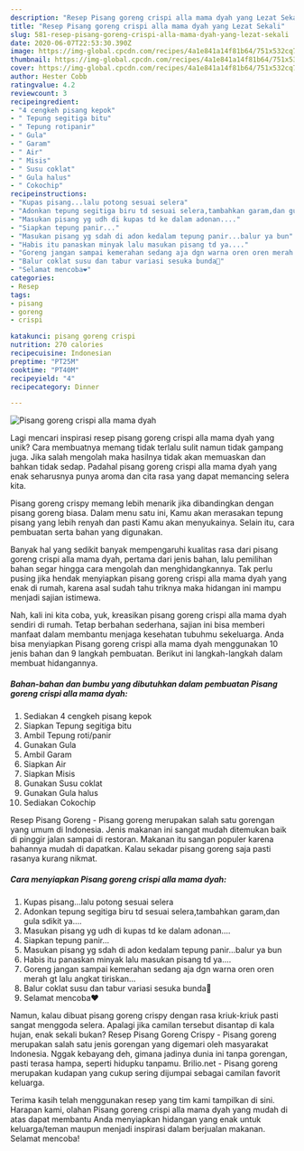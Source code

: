 ```yaml
---
description: "Resep Pisang goreng crispi alla mama dyah yang Lezat Sekali"
title: "Resep Pisang goreng crispi alla mama dyah yang Lezat Sekali"
slug: 581-resep-pisang-goreng-crispi-alla-mama-dyah-yang-lezat-sekali
date: 2020-06-07T22:53:30.390Z
image: https://img-global.cpcdn.com/recipes/4a1e841a14f81b64/751x532cq70/pisang-goreng-crispi-alla-mama-dyah-foto-resep-utama.jpg
thumbnail: https://img-global.cpcdn.com/recipes/4a1e841a14f81b64/751x532cq70/pisang-goreng-crispi-alla-mama-dyah-foto-resep-utama.jpg
cover: https://img-global.cpcdn.com/recipes/4a1e841a14f81b64/751x532cq70/pisang-goreng-crispi-alla-mama-dyah-foto-resep-utama.jpg
author: Hester Cobb
ratingvalue: 4.2
reviewcount: 3
recipeingredient:
- "4 cengkeh pisang kepok"
- " Tepung segitiga bitu"
- " Tepung rotipanir"
- " Gula"
- " Garam"
- " Air"
- " Misis"
- " Susu coklat"
- " Gula halus"
- " Cokochip"
recipeinstructions:
- "Kupas pisang...lalu potong sesuai selera"
- "Adonkan tepung segitiga biru td sesuai selera,tambahkan garam,dan gula sdikit ya...."
- "Masukan pisang yg udh di kupas td ke dalam adonan...."
- "Siapkan tepung panir..."
- "Masukan pisang yg sdah di adon kedalam tepung panir...balur ya bun"
- "Habis itu panaskan minyak lalu masukan pisang td ya...."
- "Goreng jangan sampai kemerahan sedang aja dgn warna oren oren merah gt lalu angkat tiriskan..."
- "Balur coklat susu dan tabur variasi sesuka bunda🤗"
- "Selamat mencoba❤"
categories:
- Resep
tags:
- pisang
- goreng
- crispi

katakunci: pisang goreng crispi 
nutrition: 270 calories
recipecuisine: Indonesian
preptime: "PT25M"
cooktime: "PT40M"
recipeyield: "4"
recipecategory: Dinner

---
```



![Pisang goreng crispi alla mama dyah](https://img-global.cpcdn.com/recipes/4a1e841a14f81b64/751x532cq70/pisang-goreng-crispi-alla-mama-dyah-foto-resep-utama.jpg)

Lagi mencari inspirasi resep pisang goreng crispi alla mama dyah yang unik? Cara membuatnya memang tidak terlalu sulit namun tidak gampang juga. Jika salah mengolah maka hasilnya tidak akan memuaskan dan bahkan tidak sedap. Padahal pisang goreng crispi alla mama dyah yang enak seharusnya punya aroma dan cita rasa yang dapat memancing selera kita.

Pisang goreng crispy memang lebih menarik jika dibandingkan dengan pisang goreng biasa. Dalam menu satu ini, Kamu akan merasakan tepung pisang yang lebih renyah dan pasti Kamu akan menyukainya. Selain itu, cara pembuatan serta bahan yang digunakan.

Banyak hal yang sedikit banyak mempengaruhi kualitas rasa dari pisang goreng crispi alla mama dyah, pertama dari jenis bahan, lalu pemilihan bahan segar hingga cara mengolah dan menghidangkannya. Tak perlu pusing jika hendak menyiapkan pisang goreng crispi alla mama dyah yang enak di rumah, karena asal sudah tahu triknya maka hidangan ini mampu menjadi sajian istimewa.


Nah, kali ini kita coba, yuk, kreasikan pisang goreng crispi alla mama dyah sendiri di rumah. Tetap berbahan sederhana, sajian ini bisa memberi manfaat dalam membantu menjaga kesehatan tubuhmu sekeluarga. Anda bisa menyiapkan Pisang goreng crispi alla mama dyah menggunakan 10 jenis bahan dan 9 langkah pembuatan. Berikut ini langkah-langkah dalam membuat hidangannya.

<!--inarticleads1-->

##### Bahan-bahan dan bumbu yang dibutuhkan dalam pembuatan Pisang goreng crispi alla mama dyah:

1. Sediakan 4 cengkeh pisang kepok
1. Siapkan  Tepung segitiga bitu
1. Ambil  Tepung roti/panir
1. Gunakan  Gula
1. Ambil  Garam
1. Siapkan  Air
1. Siapkan  Misis
1. Gunakan  Susu coklat
1. Gunakan  Gula halus
1. Sediakan  Cokochip


Resep Pisang Goreng - Pisang goreng merupakan salah satu gorengan yang umum di Indonesia. Jenis makanan ini sangat mudah ditemukan baik di pinggir jalan sampai di restoran. Makanan itu sangan populer karena bahannya mudah di dapatkan. Kalau sekadar pisang goreng saja pasti rasanya kurang nikmat. 

<!--inarticleads2-->

##### Cara menyiapkan Pisang goreng crispi alla mama dyah:

1. Kupas pisang...lalu potong sesuai selera
1. Adonkan tepung segitiga biru td sesuai selera,tambahkan garam,dan gula sdikit ya....
1. Masukan pisang yg udh di kupas td ke dalam adonan....
1. Siapkan tepung panir...
1. Masukan pisang yg sdah di adon kedalam tepung panir...balur ya bun
1. Habis itu panaskan minyak lalu masukan pisang td ya....
1. Goreng jangan sampai kemerahan sedang aja dgn warna oren oren merah gt lalu angkat tiriskan...
1. Balur coklat susu dan tabur variasi sesuka bunda🤗
1. Selamat mencoba❤


Namun, kalau dibuat pisang goreng crispy dengan rasa kriuk-kriuk pasti sangat menggoda selera. Apalagi jika camilan tersebut disantap di kala hujan, enak sekali bukan? Resep Pisang Goreng Crispy - Pisang goreng merupakan salah satu jenis gorengan yang digemari oleh masyarakat Indonesia. Nggak kebayang deh, gimana jadinya dunia ini tanpa gorengan, pasti terasa hampa, seperti hidupku tanpamu. Brilio.net - Pisang goreng merupakan kudapan yang cukup sering dijumpai sebagai camilan favorit keluarga. 

Terima kasih telah menggunakan resep yang tim kami tampilkan di sini. Harapan kami, olahan Pisang goreng crispi alla mama dyah yang mudah di atas dapat membantu Anda menyiapkan hidangan yang enak untuk keluarga/teman maupun menjadi inspirasi dalam berjualan makanan. Selamat mencoba!
